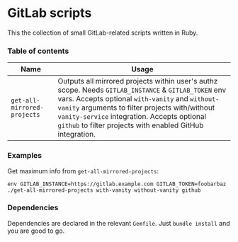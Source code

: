 # GitLab scripts

This the collection of small GitLab-related scripts written in Ruby.

### Table of contents

| Name | Usage |
| ---- | ----- |
| `get-all-mirrored-projects` | Outputs all mirrored projects within user's authz scope. Needs `GITLAB_INSTANCE` & `GITLAB_TOKEN` env vars. Accepts optional `with-vanity` and `without-vanity` arguments to filter projects with/without `vanity-service` integration. Accepts optional `github` to filter projects with enabled GitHub integration.

### Examples

Get maximum info from `get-all-mirrored-projects`:
```
env GITLAB_INSTANCE=https://gitlab.example.com GITLAB_TOKEN=foobarbaz ./get-all-mirrored-projects with-vanity without-vanity github
```

### Dependencies

Dependencies are declared in the relevant `Gemfile`. Just `bundle install` and you are good to go.
